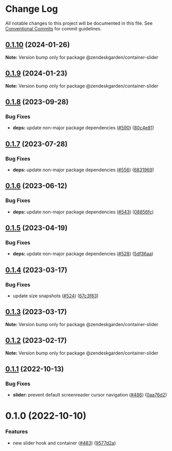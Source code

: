 # Change Log

All notable changes to this project will be documented in this file.
See [Conventional Commits](https://conventionalcommits.org) for commit guidelines.

## [0.1.10](https://github.com/zendeskgarden/react-containers/compare/@zendeskgarden/container-slider@0.1.9...@zendeskgarden/container-slider@0.1.10) (2024-01-26)

**Note:** Version bump only for package @zendeskgarden/container-slider

## [0.1.9](https://github.com/zendeskgarden/react-containers/compare/@zendeskgarden/container-slider@0.1.8...@zendeskgarden/container-slider@0.1.9) (2024-01-23)

**Note:** Version bump only for package @zendeskgarden/container-slider

## [0.1.8](https://github.com/zendeskgarden/react-containers/compare/@zendeskgarden/container-slider@0.1.7...@zendeskgarden/container-slider@0.1.8) (2023-09-28)

### Bug Fixes

- **deps:** update non-major package dependencies ([#590](https://github.com/zendeskgarden/react-containers/issues/590)) ([80c4e81](https://github.com/zendeskgarden/react-containers/commit/80c4e8131ec657b38d3e8932aa688fcd141e8cb8))

## [0.1.7](https://github.com/zendeskgarden/react-containers/compare/@zendeskgarden/container-slider@0.1.6...@zendeskgarden/container-slider@0.1.7) (2023-07-28)

### Bug Fixes

- **deps:** update non-major package dependencies ([#556](https://github.com/zendeskgarden/react-containers/issues/556)) ([6831969](https://github.com/zendeskgarden/react-containers/commit/6831969ebb4390546f0159c5803121d711ef91bd))

## [0.1.6](https://github.com/zendeskgarden/react-containers/compare/@zendeskgarden/container-slider@0.1.5...@zendeskgarden/container-slider@0.1.6) (2023-06-12)

### Bug Fixes

- **deps:** update non-major package dependencies ([#543](https://github.com/zendeskgarden/react-containers/issues/543)) ([08856fc](https://github.com/zendeskgarden/react-containers/commit/08856fca9b08f7434b91bf1b95b4d2fff497d75f))

## [0.1.5](https://github.com/zendeskgarden/react-containers/compare/@zendeskgarden/container-slider@0.1.4...@zendeskgarden/container-slider@0.1.5) (2023-04-19)

### Bug Fixes

- **deps:** update non-major package dependencies ([#528](https://github.com/zendeskgarden/react-containers/issues/528)) ([5df36aa](https://github.com/zendeskgarden/react-containers/commit/5df36aa7c5e78dc0da79a95416e915cc8e1348da))

## [0.1.4](https://github.com/zendeskgarden/react-containers/compare/@zendeskgarden/container-slider@0.1.3...@zendeskgarden/container-slider@0.1.4) (2023-03-17)

### Bug Fixes

- update size snapshots ([#524](https://github.com/zendeskgarden/react-containers/issues/524)) ([67c3f83](https://github.com/zendeskgarden/react-containers/commit/67c3f83a41f89ec3a6dfde986c85405b893f7b74))

## [0.1.3](https://github.com/zendeskgarden/react-containers/compare/@zendeskgarden/container-slider@0.1.2...@zendeskgarden/container-slider@0.1.3) (2023-03-17)

**Note:** Version bump only for package @zendeskgarden/container-slider

## [0.1.2](https://github.com/zendeskgarden/react-containers/compare/@zendeskgarden/container-slider@0.1.1...@zendeskgarden/container-slider@0.1.2) (2023-02-17)

**Note:** Version bump only for package @zendeskgarden/container-slider

## [0.1.1](https://github.com/zendeskgarden/react-containers/compare/@zendeskgarden/container-slider@0.1.0...@zendeskgarden/container-slider@0.1.1) (2022-10-13)

### Bug Fixes

- **slider:** prevent default screenreader cursor navigation ([#486](https://github.com/zendeskgarden/react-containers/issues/486)) ([0aa76d2](https://github.com/zendeskgarden/react-containers/commit/0aa76d2920302d04a43d878b7d6d2462a6fafdd3))

# 0.1.0 (2022-10-10)

### Features

- new slider hook and container ([#483](https://github.com/zendeskgarden/react-containers/issues/483)) ([9577d2a](https://github.com/zendeskgarden/react-containers/commit/9577d2a890b5e9fdda12ee8318531bf245da77c3))
